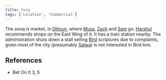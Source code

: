 ```yaml
---
title: Sooq
tags: ['Location', 'Commercial']
---
```

The sooq is market, in [Dilmun](wiki/Dilmun.md), where [Musa](wiki/Musa.md), [Zach](wiki/Zach.md) and [Sam](wiki/Sam.md) go. [Harshul](wiki/Harshul.md) recommends shops on the East Wing of it. It has a train station nearby. The administration shuts down a stall selling [Bird](wiki/Bird) scriptures due to complaints, given most of the city (presumably [Salwa](wiki/Salwa.md)) is not interested in Bird lore.

## References
- Bet On It 3, 5
